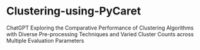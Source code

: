 # Clustering-using-PyCaret
 ChatGPT Exploring the Comparative Performance of Clustering Algorithms with Diverse Pre-processing Techniques and Varied Cluster Counts across Multiple Evaluation Parameters
